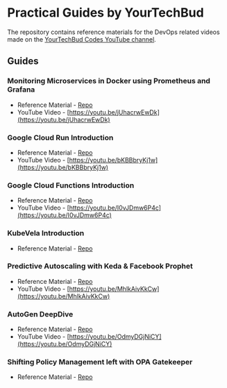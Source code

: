 # Practical Guides by YourTechBud

The repository contains reference materials for the DevOps related videos made on the [YourTechBud Codes YouTube channel](https://www.youtube.com/c/BackstageWithArchitects).

## Guides

### Monitoring Microservices in Docker using Prometheus and Grafana

- Reference Material - [Repo](https://github.com/YourTechBud/devops-guide/tree/master/monitoring-microservices-docker)
- YouTube Video - [https://youtu.be/jUhacrwEwDk](https://youtu.be/jUhacrwEwDk)

### Google Cloud Run Introduction

- Reference Material - [Repo](./google-cloud-run-introduction/)
- YouTube Video - [https://youtu.be/bKBBbryKj1w](https://youtu.be/bKBBbryKj1w)

### Google Cloud Functions Introduction

- Reference Material - [Repo](./google-cloud-functions-introduction/)
- YouTube Video - [https://youtu.be/I0vJDmw6P4c](https://youtu.be/I0vJDmw6P4c)

### KubeVela Introduction

- Reference Material - [Repo](./kubevela-introduction/)

### Predictive Autoscaling with Keda & Facebook Prophet

- Reference Material - [Repo](./predictive-autoscaling/)
- YouTube Video - [https://youtu.be/MhlkAivKkCw](https://youtu.be/MhlkAivKkCw) 

### AutoGen DeepDive

- Reference Material - [Repo](./autogen-k8s-basic/)
- YouTube Video - [https://youtu.be/OdmyDGjNiCY](https://youtu.be/OdmyDGjNiCY) 

### Shifting Policy Management left with OPA Gatekeeper

- Reference Material - [Repo](./opa-gatekeeper)